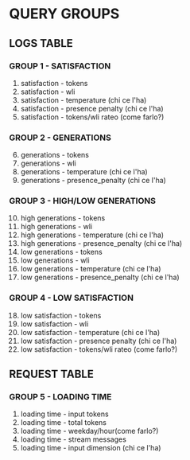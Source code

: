 # QUERY GROUPS


## LOGS TABLE

### GROUP 1 - SATISFACTION
1) satisfaction - tokens
2) satisfaction - wli
3) satisfaction - temperature (chi ce l'ha)
4) satisfaction - presence penalty (chi ce l'ha)
5) satisfaction - tokens/wli rateo (come farlo?)

### GROUP 2 - GENERATIONS
6) generations - tokens
7) generations - wli
8) generations - temperature (chi ce l'ha)
9) generations - presence_penalty (chi ce l'ha)

### GROUP 3 - HIGH/LOW GENERATIONS
10) high generations - tokens
11) high generations - wli
12) high generations - temperature (chi ce l'ha)
13) high generations - presence_penalty (chi ce l'ha)
14) low generations - tokens
15) low generations - wli
16) low generations - temperature (chi ce l'ha)
17) low generations - presence_penalty (chi ce l'ha)

### GROUP 4 - LOW SATISFACTION
18) low satisfaction - tokens
19) low satisfaction - wli
20) low satisfaction - temperature (chi ce l'ha)
21) low satisfaction - presence penalty (chi ce l'ha)
22) low satisfaction - tokens/wli rateo (come farlo?)

## REQUEST TABLE

### GROUP 5 - LOADING TIME
1) loading time - input tokens
2) loading time - total tokens
3) loading time - weekday/hour(come farlo?)
4) loading time - stream messages
5) loading time - input dimension (chi ce l'ha)